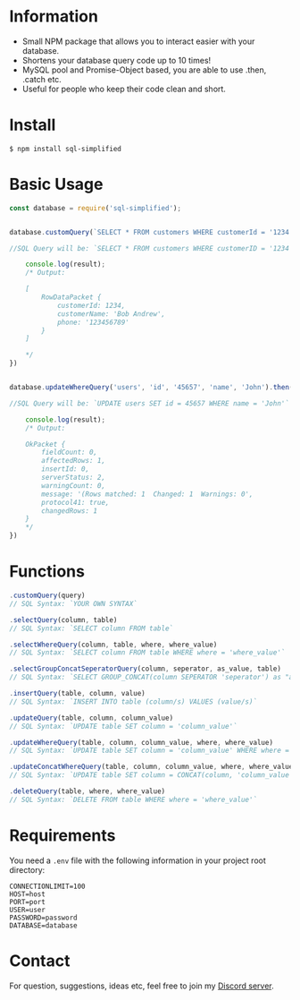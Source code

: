 # Information

* Small NPM package that allows you to interact easier with your database.
* Shortens your database query code up to 10 times!
* MySQL pool and Promise-Object based, you are able to use .then, .catch etc.
* Useful for people who keep their code clean and short.

# Install

`$ npm install sql-simplified`

# Basic Usage
```js
const database = require('sql-simplified');


database.customQuery(`SELECT * FROM customers WHERE customerId = '1234'`).then(function(result) {

//SQL Query will be: `SELECT * FROM customers WHERE customerID = '1234'`

    console.log(result);
    /* Output:

    [
        RowDataPacket {
            customerId: 1234,
            customerName: 'Bob Andrew',
            phone: '123456789'
        }
    ]

    */
})


database.updateWhereQuery('users', 'id', '45657', 'name', 'John').then(function(result) {

//SQL Query will be: `UPDATE users SET id = 45657 WHERE name = 'John'`

    console.log(result);
    /* Output:

    OkPacket {
        fieldCount: 0,
        affectedRows: 1,
        insertId: 0,
        serverStatus: 2,
        warningCount: 0,
        message: '(Rows matched: 1  Changed: 1  Warnings: 0',
        protocol41: true,
        changedRows: 1
    }
    */
})

```

# Functions
```js
.customQuery(query)
// SQL Syntax: `YOUR OWN SYNTAX`

.selectQuery(column, table)
// SQL Syntax: `SELECT column FROM table`

.selectWhereQuery(column, table, where, where_value)
// SQL Syntax: `SELECT column FROM table WHERE where = 'where_value'`

.selectGroupConcatSeperatorQuery(column, seperator, as_value, table)
// SQL Syntax: `SELECT GROUP_CONCAT(column SEPERATOR 'seperator') as "as_value" FROM table`

.insertQuery(table, column, value)
// SQL Syntax: `INSERT INTO table (column/s) VALUES (value/s)`

.updateQuery(table, column, column_value)
// SQL Syntax: `UPDATE table SET column = 'column_value'`

.updateWhereQuery(table, column, column_value, where, where_value)
// SQL Syntax: `UPDATE table SET column = 'column_value' WHERE where = 'where_value'`

.updateConcatWhereQuery(table, column, column_value, where, where_value)
// SQL Syntax: `UPDATE table SET column = CONCAT(column, 'column_value') WHERE where = 'where_value'`

.deleteQuery(table, where, where_value)
// SQL Syntax: `DELETE FROM table WHERE where = 'where_value'`
```

# Requirements

You need a `.env` file with the following information in your project root directory:

```env
CONNECTIONLIMIT=100
HOST=host
PORT=port
USER=user
PASSWORD=password
DATABASE=database
```

# Contact

For question, suggestions, ideas etc, feel free to join my [Discord server](https://discord.gg/XREwwMM9Bv).